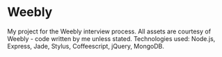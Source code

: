 Weebly
======

My project for the Weebly interview process.
All assets are courtesy of Weebly - code written by me unless stated. 
Technologies used: Node.js, Express, Jade, Stylus, Coffeescript, jQuery, MongoDB.
